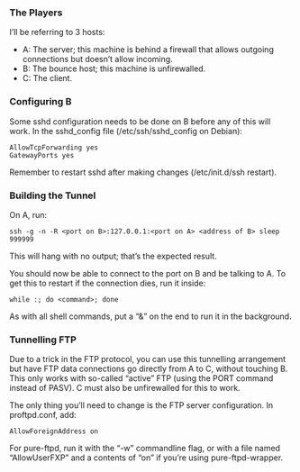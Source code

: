 <!--# set var="title" value="SSH Tunnelling 101" -->
<!--# set var="date" value="2006-01-23" -->

<!--# include file="include/top.html" -->

### The Players

I’ll be referring to 3 hosts:

* A: The server; this machine is behind a firewall that allows outgoing connections but doesn’t allow incoming.
* B: The bounce host; this machine is unfirewalled.
* C: The client.

### Configuring B

Some sshd configuration needs to be done on B before any of this will work. In the sshd\_config file (/etc/ssh/sshd\_config on Debian):

	AllowTcpForwarding yes
	GatewayPorts yes

Remember to restart sshd after making changes (/etc/init.d/ssh restart).

### Building the Tunnel

On A, run:

	ssh -g -n -R <port on B>:127.0.0.1:<port on A> <address of B> sleep 999999

This will hang with no output; that’s the expected result.

You should now be able to connect to the port on B and be talking to A. To get this to restart if the connection dies, run it inside:

	while :; do <command>; done

As with all shell commands, put a “&” on the end to run it in the background.

### Tunnelling FTP

Due to a trick in the FTP protocol, you can use this tunnelling arrangement but have FTP data connections go directly from A to C, without touching B. This only works with so-called “active” FTP (using the PORT command instead of PASV). C must also be unfirewalled for this to work.

The only thing you’ll need to change is the FTP server configuration. In proftpd.conf, add:

	AllowForeignAddress on

For pure-ftpd, run it with the “-w” commandline flag, or with a file named “AllowUserFXP” and a contents of “on” if you’re using pure-ftpd-wrapper.

<!--# include file="include/bottom.html" -->
